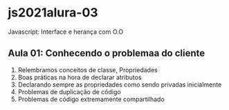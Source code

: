 <h1>js2021alura-03</h1>
<p>Javascript: Interface e herança com O.O</p>

<h2>Aula 01: Conhecendo o problemaa do cliente</h2>
<ol>
	<li>Relembramos conceitos de classe, Propriedades</li>
    <li>Boas práticas na hora de declarar atributos</li>
    <li>Declarando sempre as propriedades como sendo privadas inicialmente</li>
    <li>Problemas de duplicação de código</li>
    <li>Problemas de código extremamente compartilhado</li>
</ol>